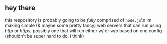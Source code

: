 ## hey there
this respository is probably going to be *fully* comprised of `node.js`\n
im making simple (& maybe some pretty fancy) web servers that can run using *http* or *https*, possibly one that will run either w/ or w/o based on one config (shouldn't be super hard to do, i think)

